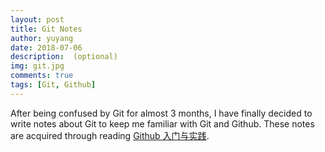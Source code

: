 ```yaml
---
layout: post
title: Git Notes
author: yuyang
date: 2018-07-06
description:  (optional)
img: git.jpg
comments: true
tags: [Git, Github]
---
```


After being confused by Git for almost 3 months, I have finally decided to write notes about Git to 
keep me familiar with Git and Github. These notes are acquired through reading [Github 入门与实践](https://book.douban.com/subject/26462816/).